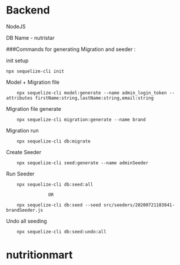 # Backend

NodeJS

DB Name - nutristar

###Commands for generating Migration and seeder :

init setup

```
npx sequelize-cli init

```

Model + Migration file

```
    npx sequelize-cli model:generate --name admin_login_token --attributes firstName:string,lastName:string,email:string
```

Migration file generate

```
    npx sequelize-cli migration:generate --name brand

```

Migration run

```
    npx sequelize-cli db:migrate
```

Create Seeder

```
    npx sequelize-cli seed:generate --name adminSeeder
```

Run Seeder

```
    npx sequelize-cli db:seed:all

                OR

    npx sequelize-cli db:seed --seed src/seeders/20200721183841-brandSeeder.js

```

Undo all seeding

```
    npx sequelize-cli db:seed:undo:all

```
# nutritionmart

